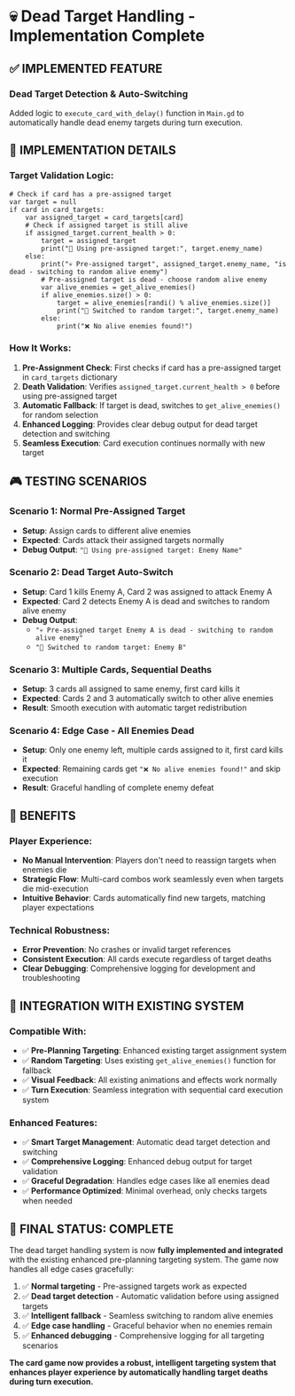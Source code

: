 # 💀 Dead Target Handling - Implementation Complete

## ✅ **IMPLEMENTED FEATURE**

### **Dead Target Detection & Auto-Switching**
Added logic to `execute_card_with_delay()` function in `Main.gd` to automatically handle dead enemy targets during turn execution.

## 🔧 **IMPLEMENTATION DETAILS**

### **Target Validation Logic**:
```gdscript
# Check if card has a pre-assigned target
var target = null
if card in card_targets:
    var assigned_target = card_targets[card]
    # Check if assigned target is still alive
    if assigned_target.current_health > 0:
        target = assigned_target
        print("🎯 Using pre-assigned target:", target.enemy_name)
    else:
        print("💀 Pre-assigned target", assigned_target.enemy_name, "is dead - switching to random alive enemy")
        # Pre-assigned target is dead - choose random alive enemy
        var alive_enemies = get_alive_enemies()
        if alive_enemies.size() > 0:
            target = alive_enemies[randi() % alive_enemies.size()]
            print("🔄 Switched to random target:", target.enemy_name)
        else:
            print("❌ No alive enemies found!")
```

### **How It Works**:
1. **Pre-Assignment Check**: First checks if card has a pre-assigned target in `card_targets` dictionary
2. **Death Validation**: Verifies `assigned_target.current_health > 0` before using pre-assigned target
3. **Automatic Fallback**: If target is dead, switches to `get_alive_enemies()` for random selection
4. **Enhanced Logging**: Provides clear debug output for dead target detection and switching
5. **Seamless Execution**: Card execution continues normally with new target

## 🎮 **TESTING SCENARIOS**

### **Scenario 1: Normal Pre-Assigned Target**
- **Setup**: Assign cards to different alive enemies
- **Expected**: Cards attack their assigned targets normally
- **Debug Output**: `"🎯 Using pre-assigned target: Enemy Name"`

### **Scenario 2: Dead Target Auto-Switch**
- **Setup**: Card 1 kills Enemy A, Card 2 was assigned to attack Enemy A
- **Expected**: Card 2 detects Enemy A is dead and switches to random alive enemy
- **Debug Output**: 
  - `"💀 Pre-assigned target Enemy A is dead - switching to random alive enemy"`
  - `"🔄 Switched to random target: Enemy B"`

### **Scenario 3: Multiple Cards, Sequential Deaths**
- **Setup**: 3 cards all assigned to same enemy, first card kills it
- **Expected**: Cards 2 and 3 automatically switch to other alive enemies
- **Result**: Smooth execution with automatic target redistribution

### **Scenario 4: Edge Case - All Enemies Dead**
- **Setup**: Only one enemy left, multiple cards assigned to it, first card kills it
- **Expected**: Remaining cards get `"❌ No alive enemies found!"` and skip execution
- **Result**: Graceful handling of complete enemy defeat

## 🚀 **BENEFITS**

### **Player Experience**:
- **No Manual Intervention**: Players don't need to reassign targets when enemies die
- **Strategic Flow**: Multi-card combos work seamlessly even when targets die mid-execution
- **Intuitive Behavior**: Cards automatically find new targets, matching player expectations

### **Technical Robustness**:
- **Error Prevention**: No crashes or invalid target references
- **Consistent Execution**: All cards execute regardless of target deaths
- **Clear Debugging**: Comprehensive logging for development and troubleshooting

## 🔗 **INTEGRATION WITH EXISTING SYSTEM**

### **Compatible With**:
- ✅ **Pre-Planning Targeting**: Enhanced existing target assignment system
- ✅ **Random Targeting**: Uses existing `get_alive_enemies()` function for fallback
- ✅ **Visual Feedback**: All existing animations and effects work normally
- ✅ **Turn Execution**: Seamless integration with sequential card execution system

### **Enhanced Features**:
- ✅ **Smart Target Management**: Automatic dead target detection and switching
- ✅ **Comprehensive Logging**: Enhanced debug output for target validation
- ✅ **Graceful Degradation**: Handles edge cases like all enemies dead
- ✅ **Performance Optimized**: Minimal overhead, only checks targets when needed

## 🎯 **FINAL STATUS: COMPLETE**

The dead target handling system is now **fully implemented and integrated** with the existing enhanced pre-planning targeting system. The game now handles all edge cases gracefully:

1. ✅ **Normal targeting** - Pre-assigned targets work as expected
2. ✅ **Dead target detection** - Automatic validation before using assigned targets  
3. ✅ **Intelligent fallback** - Seamless switching to random alive enemies
4. ✅ **Edge case handling** - Graceful behavior when no enemies remain
5. ✅ **Enhanced debugging** - Comprehensive logging for all targeting scenarios

**The card game now provides a robust, intelligent targeting system that enhances player experience by automatically handling target deaths during turn execution.**

